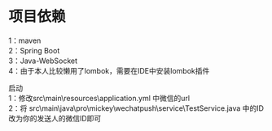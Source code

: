 # 项目依赖
1：maven  
2：Spring Boot  
3：Java-WebSocket  
4：由于本人比较懒用了lombok，需要在IDE中安装lombok插件  

启动  
1：修改src\main\resources\application.yml 中微信的url  
2：将  src\main\java\pro\mickey\wechatpush\service\TestService.java  中的ID改为你的发送人的微信ID即可  
 
